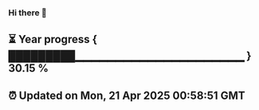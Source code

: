 ### Hi there 👋
⏳ Year progress { █████████▁▁▁▁▁▁▁▁▁▁▁▁▁▁▁▁▁▁▁▁▁ } 30.15 %
---
⏰ Updated on Mon, 21 Apr 2025 00:58:51 GMT
---
